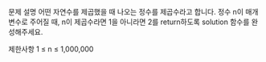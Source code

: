 문제 설명
어떤 자연수를 제곱했을 때 나오는 정수를 제곱수라고 합니다. 정수 n이 매개변수로 주어질 때, n이 제곱수라면 1을 아니라면 2를 return하도록 solution 함수를 완성해주세요.

제한사항
1 ≤ n ≤ 1,000,000
